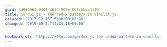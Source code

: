 ```yaml
---
guid: 3d669961-944f-46f4-902e-00fcbbca4f49
title: Gordux.js - The redux pattern in vanilla.js
created: '2017-12-13T15:08:00+00:00'
changed: '2019-09-24T14:34:18+00:00'


bookmark_of: 'https://k94n.com/gordux-js-the-redux-pattern-in-vanilla-js'
---
```




